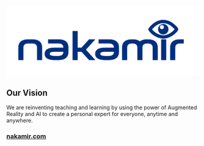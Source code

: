 ![nakamir logo](https://github.com/Nakamir-Code/.github/blob/main/profile/nakamir.png)

## Our Vision
We are reinventing teaching and learning by using the power of Augmented Reality and AI to create a personal expert for everyone, anytime and anywhere.

### [nakamir.com](nakamir.com)
<!--

**Here are some ideas to get you started:**

🙋‍♀️ A short introduction - what is your organization all about?
🌈 Contribution guidelines - how can the community get involved?
👩‍💻 Useful resources - where can the community find your docs? Is there anything else the community should know?
🍿 Fun facts - what does your team eat for breakfast?
🧙 Remember, you can do mighty things with the power of [Markdown](https://docs.github.com/github/writing-on-github/getting-started-with-writing-and-formatting-on-github/basic-writing-and-formatting-syntax)
-->
